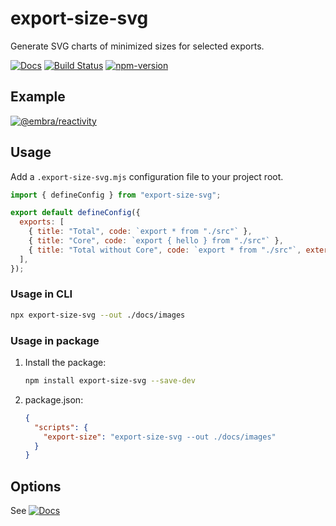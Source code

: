 # export-size-svg

Generate SVG charts of minimized sizes for selected exports.

[![Docs](https://img.shields.io/badge/Docs-read-%23fdf9f5)](https://crimx.github.io/export-size-svg/)
[![Build Status](https://github.com/crimx/export-size-svg/actions/workflows/build.yml/badge.svg)](https://github.com/crimx/export-size-svg/actions/workflows/build.yml)
[![npm-version](https://img.shields.io/npm/v/export-size-svg.svg)](https://www.npmjs.com/package/export-size-svg)

## Example

[![@embra/reactivity](https://embrajs.github.io/reactivity/assets/export-size.svg)](https://github.com/embrajs/reactivity)

## Usage

Add a `.export-size-svg.mjs` configuration file to your project root.

```javascript
import { defineConfig } from "export-size-svg";

export default defineConfig({
  exports: [
    { title: "Total", code: `export * from "./src"` },
    { title: "Core", code: `export { hello } from "./src"` },
    { title: "Total without Core", code: `export * from "./src"`, externals: ["./core"] },
  ],
});
```

### Usage in CLI

```bash
npx export-size-svg --out ./docs/images
```

### Usage in package

1. Install the package:
   ```bash
   npm install export-size-svg --save-dev
   ```
2. package.json:
   ```json
   {
     "scripts": {
       "export-size": "export-size-svg --out ./docs/images"
     }
   }
   ```

## Options

See [![Docs](https://img.shields.io/badge/Docs-read-%23fdf9f5)](https://crimx.github.io/export-size-svg/)
